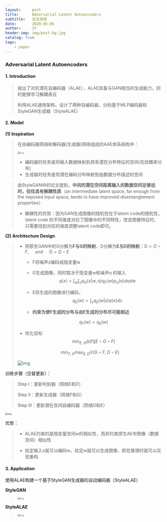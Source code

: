 ```yaml
---
layout:     post
title:      Adversarial Latent Autoencoders 
subtitle:   论文阅读
date:       2020-05-05
author:     JY
header-img: img/post-bg.jpg
catalog: true
tags:
    - paper
---
```


### Adversarial Latent Autoencoders

#### 1. Introduction

> 提出了对抗潜在自编码器（ALAE），ALAE具备与GAN相当的生成能力，同时能够学习解耦表征
>
> 利用ALAE通用架构，设计了两种自编码器，分别基于MLP编码器和StyleGAN生成器（StyleALAE）



#### 2. Model

**(1) Inspiration**

> 在由编码器网络和解码器(生成器)网络组成的AAE体系结构中：
>
> <img src="https://github.com/ZJU-CVs/zju-cvs.github.io/raw/master/img/picture/AAE.png" alt="img" style="zoom:50%;" />
>
> - 编码器的任务是将输入数据映射到具有潜在分布特征的空间(先验概率分布)
> - 生成器的任务是将潜在编码分布映射到由数据分布描述的空间



> 由StyleGAN中的论文提到，**中间的潜在空间距离输入的数据空间足够远时，往往具有解耦性质**（an intermediate latent space, far enough from the imposed input space, tends to have improved disentanglement properties）
>
> - 解耦性的优势：因为GAN生成图像的随机性在于latent code的随机性，latent code 的不同维度对应了图像中的不同特性，改变图像特征时，只需要找到对应的维度调整latent code即可。



**(2) Architecture Design**

> - 把原生GAN中的G分解为**F与G的映射**，D分解为**E与D的映射**：$\mathrm{G}=G \circ F, \quad \text { and } \quad \mathrm{D}=D \circ E$
>
>   - F将噪声z编码成隐变量w
>
>   - G生成图像，同时取决于隐变量w和噪声$\eta$ 的输入
>     $$
>     q(x)=\int_{w} \int_{\eta} q_{G}(x | w, \eta) q_{F}(w) p_{\eta}(\eta) \mathrm{d} \eta \mathrm{d} w
>     $$
>
>   - E将生成的图像进行编码，$$\begin{equation}
>     q_{E}(w)=\int_{x} q_{E}(w | x) q(x) d x
>     \end{equation}$$
>
>   - **约束为使F生成的分布与由E生成的分布尽可能相近**
>
>   $$
>   q_{F}(w)=q_{E}(w)
>   $$
>
>   
>
> - 优化目标
> $$
> \min _{E, G} \Delta(F \| E \circ G \circ F)
> $$
>
> $$
> \min _{F, G} \max _{E, D} V(G \circ F, D \circ E)
> $$
>
> 
>
> ![img](https://github.com/ZJU-CVs/zju-cvs.github.io/raw/master/img/picture/ALAE.png)



训练步骤（交替更新）：

> Step I：更新判别器（网络E和D）
>
> Step II：更新生成器（网络F和G）
>
> Step III：更新潜在空间自编码器（网络G和E）

<img src="https://github.com/ZJU-CVs/zju-cvs.github.io/raw/master/img/picture/ALAE3.png" alt="img" style="zoom:50%;" />

优势：

> - ALAE约束的是隐变量空间w的相似性，而非约束原生AE中图像（数据空间）相似性
>
> - 给定输入x就可以编码w，给定w就可以生成图像，即在推理时就可以实现重构



#### 3. Application

使用ALAE构建一个基于StyleGAN生成器的自动编码器（StyleALAE）

**StyleGAN**

> <img src="https://github.com/ZJU-CVs/zju-cvs.github.io/raw/master/img/picture/StyleGAN.png" alt="img" style="zoom:50%;" />

**StyleALAE**

> <img src="https://github.com/ZJU-CVs/zju-cvs.github.io/raw/master/img/picture/StyleALAE.png" alt="img" style="zoom:50%;" />







